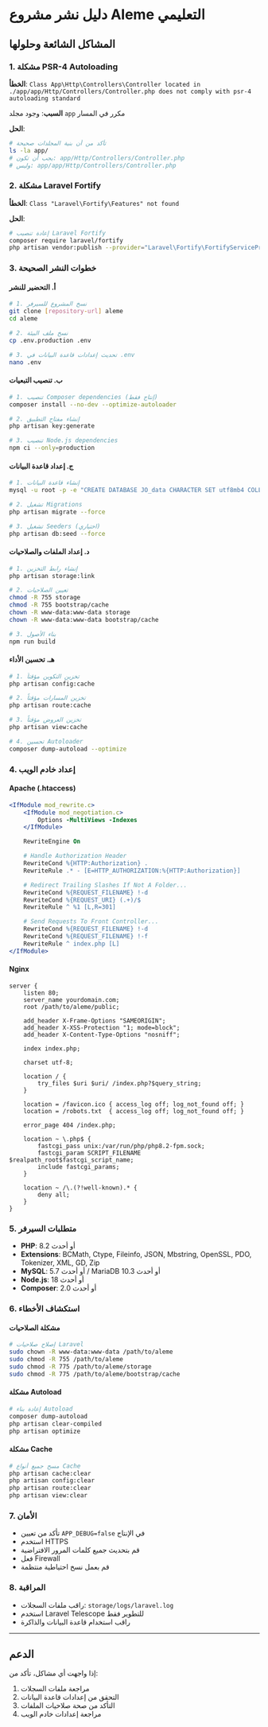 # دليل نشر مشروع Aleme التعليمي

## المشاكل الشائعة وحلولها

### 1. مشكلة PSR-4 Autoloading
**الخطأ**: `Class App\Http\Controllers\Controller located in ./app/app/Http/Controllers/Controller.php does not comply with psr-4 autoloading standard`

**السبب**: وجود مجلد `app` مكرر في المسار

**الحل**:
```bash
# تأكد من أن بنية المجلدات صحيحة
ls -la app/
# يجب أن تكون: app/Http/Controllers/Controller.php
# وليس: app/app/Http/Controllers/Controller.php
```

### 2. مشكلة Laravel Fortify
**الخطأ**: `Class "Laravel\Fortify\Features" not found`

**الحل**:
```bash
# إعادة تنصيب Laravel Fortify
composer require laravel/fortify
php artisan vendor:publish --provider="Laravel\Fortify\FortifyServiceProvider"
```

### 3. خطوات النشر الصحيحة

#### أ. التحضير للنشر
```bash
# 1. نسخ المشروع للسيرفر
git clone [repository-url] aleme
cd aleme

# 2. نسخ ملف البيئة
cp .env.production .env

# 3. تحديث إعدادات قاعدة البيانات في .env
nano .env
```

#### ب. تنصيب التبعيات
```bash
# 1. تنصيب Composer dependencies (إنتاج فقط)
composer install --no-dev --optimize-autoloader

# 2. إنشاء مفتاح التطبيق
php artisan key:generate

# 3. تنصيب Node.js dependencies
npm ci --only=production
```

#### ج. إعداد قاعدة البيانات
```bash
# 1. إنشاء قاعدة البيانات
mysql -u root -p -e "CREATE DATABASE JO_data CHARACTER SET utf8mb4 COLLATE utf8mb4_unicode_ci;"

# 2. تشغيل Migrations
php artisan migrate --force

# 3. تشغيل Seeders (اختياري)
php artisan db:seed --force
```

#### د. إعداد الملفات والصلاحيات
```bash
# 1. إنشاء رابط التخزين
php artisan storage:link

# 2. تعيين الصلاحيات
chmod -R 755 storage
chmod -R 755 bootstrap/cache
chown -R www-data:www-data storage
chown -R www-data:www-data bootstrap/cache

# 3. بناء الأصول
npm run build
```

#### هـ. تحسين الأداء
```bash
# 1. تخزين التكوين مؤقتاً
php artisan config:cache

# 2. تخزين المسارات مؤقتاً
php artisan route:cache

# 3. تخزين العروض مؤقتاً
php artisan view:cache

# 4. تحسين Autoloader
composer dump-autoload --optimize
```

### 4. إعداد خادم الويب

#### Apache (.htaccess)
```apache
<IfModule mod_rewrite.c>
    <IfModule mod_negotiation.c>
        Options -MultiViews -Indexes
    </IfModule>

    RewriteEngine On

    # Handle Authorization Header
    RewriteCond %{HTTP:Authorization} .
    RewriteRule .* - [E=HTTP_AUTHORIZATION:%{HTTP:Authorization}]

    # Redirect Trailing Slashes If Not A Folder...
    RewriteCond %{REQUEST_FILENAME} !-d
    RewriteCond %{REQUEST_URI} (.+)/$
    RewriteRule ^ %1 [L,R=301]

    # Send Requests To Front Controller...
    RewriteCond %{REQUEST_FILENAME} !-d
    RewriteCond %{REQUEST_FILENAME} !-f
    RewriteRule ^ index.php [L]
</IfModule>
```

#### Nginx
```nginx
server {
    listen 80;
    server_name yourdomain.com;
    root /path/to/aleme/public;

    add_header X-Frame-Options "SAMEORIGIN";
    add_header X-XSS-Protection "1; mode=block";
    add_header X-Content-Type-Options "nosniff";

    index index.php;

    charset utf-8;

    location / {
        try_files $uri $uri/ /index.php?$query_string;
    }

    location = /favicon.ico { access_log off; log_not_found off; }
    location = /robots.txt  { access_log off; log_not_found off; }

    error_page 404 /index.php;

    location ~ \.php$ {
        fastcgi_pass unix:/var/run/php/php8.2-fpm.sock;
        fastcgi_param SCRIPT_FILENAME $realpath_root$fastcgi_script_name;
        include fastcgi_params;
    }

    location ~ /\.(?!well-known).* {
        deny all;
    }
}
```

### 5. متطلبات السيرفر

- **PHP**: 8.2 أو أحدث
- **Extensions**: BCMath, Ctype, Fileinfo, JSON, Mbstring, OpenSSL, PDO, Tokenizer, XML, GD, Zip
- **MySQL**: 5.7 أو أحدث / MariaDB 10.3 أو أحدث
- **Node.js**: 18 أو أحدث
- **Composer**: 2.0 أو أحدث

### 6. استكشاف الأخطاء

#### مشكلة الصلاحيات
```bash
# إصلاح صلاحيات Laravel
sudo chown -R www-data:www-data /path/to/aleme
sudo chmod -R 755 /path/to/aleme
sudo chmod -R 775 /path/to/aleme/storage
sudo chmod -R 775 /path/to/aleme/bootstrap/cache
```

#### مشكلة Autoload
```bash
# إعادة بناء Autoload
composer dump-autoload
php artisan clear-compiled
php artisan optimize
```

#### مشكلة Cache
```bash
# مسح جميع أنواع Cache
php artisan cache:clear
php artisan config:clear
php artisan route:clear
php artisan view:clear
```

### 7. الأمان

- تأكد من تعيين `APP_DEBUG=false` في الإنتاج
- استخدم HTTPS
- قم بتحديث جميع كلمات المرور الافتراضية
- فعل Firewall
- قم بعمل نسخ احتياطية منتظمة

### 8. المراقبة

- راقب ملفات السجلات: `storage/logs/laravel.log`
- استخدم Laravel Telescope للتطوير فقط
- راقب استخدام قاعدة البيانات والذاكرة

---

## الدعم

إذا واجهت أي مشاكل، تأكد من:
1. مراجعة ملفات السجلات
2. التحقق من إعدادات قاعدة البيانات
3. التأكد من صحة صلاحيات الملفات
4. مراجعة إعدادات خادم الويب
